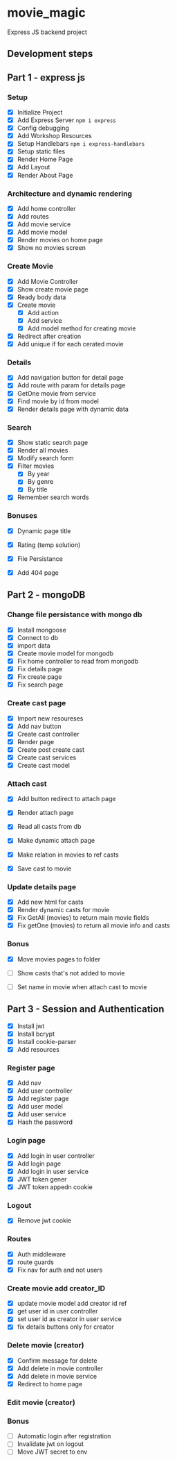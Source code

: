 # movie_magic
Express JS backend project


## Development steps

## Part 1 - express js
### Setup
 - [x] Initialize Project
 - [x] Add Express Server `npm i express`
 - [x] Config debugging
 - [x] Add Workshop Resources
 - [x] Setup Handlebars `npm i express-handlebars`
 - [x] Setup static files
 - [x] Render Home Page
 - [x] Add Layout
 - [x] Render About Page
### Architecture and dynamic rendering
 - [x] Add home controller
 - [x] Add routes
 - [x] Add movie service
 - [x] Add movie model
 - [x] Render movies on home page
 - [x] Show no movies screen
### Create Movie
 - [x] Add Movie Controller
 - [x] Show create movie page
 - [x] Ready body data
 - [x] Create movie
   - [x] Add action
   - [x] Add service
   - [x] Add model method for creating movie
 - [x] Redirect after creation
 - [x] Add unique if for each cerated movie
### Details
 - [x] Add navigation button for detail page
 - [x] Add route with param for details page
 - [x] GetOne movie from service
 - [x] Find movie by id from model
 - [x] Render details page with dynamic data
### Search
 - [x] Show static search page
 - [x] Render all movies
 - [x] Modify search form
 - [x] Filter movies
   - [x] By year
   - [x] By genre
   - [x] By title 
 - [x] Remember search words
### Bonuses
 - [x] Dynamic page title
 - [x] Rating (temp solution)
 - [x] File Persistance
 - [x] Add 404 page


## Part 2 - mongoDB
### Change file persistance with mongo db
- [x] Install mongoose
- [x] Connect to db
- [x] import data
- [x] Create movie model for mongodb
- [x] Fix home controller to read from mongodb
- [x] Fix details page
- [x] Fix create page
- [x] Fix search page

### Create cast page
- [x] Import new resoureses
- [x] Add nav button
- [x] Create cast controller
- [x] Render page
- [x] Create post create cast
- [x] Create cast services
- [x] Create cast model

### Attach cast
- [x] Add button redirect to attach page
- [x] Render attach page
- [x] Read all casts from db
- [x] Make dynamic attach page 
- [x] Make relation in movies to ref casts
- [x] Save cast to movie


### Update details page
- [x] Add new html for casts
- [x] Render dynamic casts for movie
- [x] Fix GetAll (movies) to return main movie fields
- [x] Fix getOne (movies) to return all movie info and casts

### Bonus
- [x] Move movies pages to folder
- [ ] Show casts that's not added to movie
- [ ] Set name in movie when attach cast to movie


## Part 3 - Session and Authentication
- [x] Install jwt
- [x] Install bcrypt
- [x] Install cookie-parser
- [x] Add resources

### Register page
- [x] Add nav
- [x] Add user controller
- [x] Add register page
- [x] Add user model
- [x] Add user service
- [x] Hash the password

### Login page
- [x] Add login in user controller
- [x] Add login page
- [x] Add login in user service
- [x] JWT token gener
- [x] JWT token appedn cookie

### Logout
- [x] Remove jwt cookie

### Routes
- [x] Auth middleware
- [x] route guards
- [x] Fix nav for auth and not users

### Create movie add creator_ID
- [x] update movie model add creator id ref
- [x] get user id in user controller
- [x] set user id as creator in user service
- [x] fix details buttons only for creator

### Delete movie (creator)
- [x] Confirm message for delete
- [x] Add delete in movie controller
- [x] Add delete in movie service
- [x] Redirect to home page

### Edit movie (creator)

### Bonus
- [ ] Automatic login after registration
- [ ] Invalidate jwt on logout
- [ ] Move JWT secret to env
